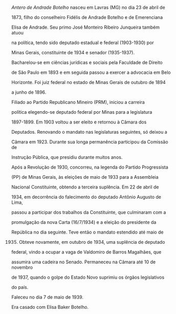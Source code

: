 

*Antero de Andrade Botelho* nasceu em Lavras (MG) no dia 23 de abril de

1873, filho do conselheiro Fidélis de Andrade Botelho e de Emerenciana

Elisa de Andrade. Seu primo José Monteiro Ribeiro Junqueira também atuou

na política, tendo sido deputado estadual e federal (1903-1930) por

Minas Gerais, constituinte de 1934 e senador (1935-1937).



Bacharelou-se em ciências jurídicas e sociais pela Faculdade de Direito

de São Paulo em 1893 e em seguida passou a exercer a advocacia em Belo

Horizonte. Foi juiz federal no estado de Minas Gerais de outubro de 1894

a junho de 1896.



Filiado ao Partido Republicano Mineiro (PRM), iniciou a carreira

política elegendo-se deputado federal por Minas para a legislatura

1897-1899. Em 1903 voltou a ser eleito e retornou à Câmara dos

Deputados. Renovando o mandato nas legislaturas seguintes, só deixou a

Câmara em 1923. Durante sua longa permanência participou da Comissão de

Instrução Pública, que presidiu durante muitos anos.



Após a Revolução de 1930, concorreu, na legenda do Partido Progressista

(PP) de Minas Gerais, às eleições de maio de 1933 para a Assembleia

Nacional Constituinte, obtendo a terceira suplência. Em 22 de abril de

1934, em decorrência do falecimento do deputado Antônio Augusto de Lima,

passou a participar dos trabalhos da Constituinte, que culminaram com a

promulgação da nova Carta (16/7/1934) e a eleição do presidente da

República no dia seguinte. Teve então o mandato estendido até maio de

1935. Obteve novamente, em outubro de 1934, uma suplência de deputado

federal, vindo a ocupar a vaga de Valdomiro de Barros Magalhães, que

assumira uma cadeira no Senado. Permaneceu na Câmara até 10 de novembro

de 1937, quando o golpe do Estado Novo suprimiu os órgãos legislativos

do país.



Faleceu no dia 7 de maio de 1939.



Era casado com Elisa Baker Botelho.



